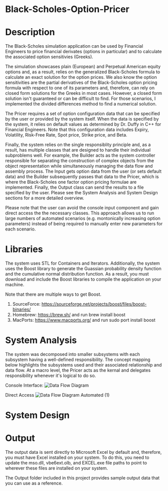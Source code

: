 # Black-Scholes-Option-Pricer

# Description
The Black-Scholes simulation application can be used by Financial Engineers to price financial derivates (options in particular) and to calculate the associated option sensitivies (Greeks). 

The simulation showcases plain (European) and Perpetual American equity options and, as a result, relies on the generalized Black-Scholes formula to calculate an exact solution for the option prices. We also know the option sensitivities are the partial derivatives of the Black-Scholes option pricing formula with respect to one of its parameters and, therefore, can rely on closed form solutions for the Greeks in most cases. However, a closed form solution isn't guaranteed or can be difficult to find. For those scenarios, I implemented the divided differences method to find a numerical solution.

The Pricer requires a set of option configuration data that can be specified by the user or provided by the system itself. When the data is specified by the system, it relies on default values as determined by Dr. Duffy in C++ for Financial Engineers. Note that this configuration data includes Expiry, Volatility, Risk-Free Rate, Spot price, Strike price, and Beta.

Finally, the system relies on the single responsiblity principle and, as a result, has multiple classes that are designed to handle their individual subproblems well. For example, the Builder acts as the system controller responsible for separating the construction of complex objects from the object representation while simultaneously managing the data flow and assembly process. The Input gets option data from the user (or sets default data) and the Builder subsequently passes that data to the Pricer, which is where the Black-Scholes one factor option pricing formulae are implemented. Finally, the Output class can send the results to a file specified by the user. Please see the System Analysis and System Design sections for a more detailed overview.

Please note that the user can avoid the console input component and gain direct access the the necessary classes. This approach allows us to run large numbers of automated scenarios (e.g. montonically increasing option parameters) instead of being required to manually enter new parameters for each scenario.

# Libraries
The system uses STL for Containers and Iterators. Additionally, the system uses the Boost library to generate the Guassian probability density function and the cumulative normal distribution function. As a result, you must download and include the Boost libraries to compile the application on your machine. 

Note that there are multiple ways to get Boost. 
1. SourceForce: https://sourceforge.net/projects/boost/files/boost-binaries/
2. Homebrew: https://brew.sh/ and run brew install boost 
3. MacPorts: https://www.macports.org/ and run sudo port install boost 

# System Analysis
The system was decomposed into smaller subsystems with each subsystem having a well-defined responsibility. The concept mapping below highlights the subsystems used and their associated relationship and data flow. At a macro level, the Pricer acts as the kernal and delegates responsibility whenever it's logical to do so. 

Console Interface:
![Data Flow Diagram](https://user-images.githubusercontent.com/12025538/90526012-e0dc2580-e13d-11ea-925a-bf68375e10a6.png)

Direct Access
![Data Flow Diagram Automated (1)](https://user-images.githubusercontent.com/12025538/90527117-2e0cc700-e13f-11ea-87e5-0ae9e9f88618.png)

# System Design

# Output
The output data is sent directly to Microsoft Excel by default and, therefore, you must have Excel installed on your system. To do this, you need to update the mso.dll, vbe6ext.olb, and EXCEL.exe file paths to point to wherever these files are installed on your system. 

The Output folder included in this project provides sample output data that you can use as a reference.
